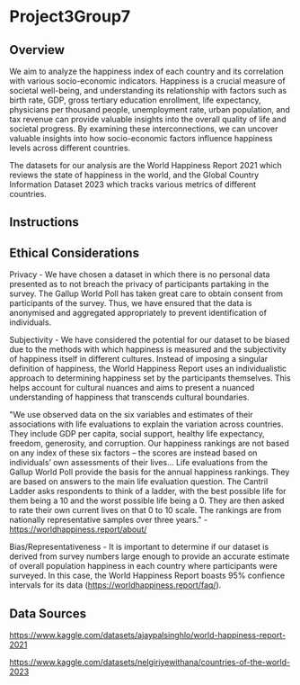 # Project3Group7

## Overview

We aim to analyze the happiness index of each country and its correlation with various socio-economic indicators. Happiness is a crucial measure of societal well-being, and understanding its relationship with factors such as birth rate, GDP, gross tertiary education enrollment, life expectancy, physicians per thousand people, unemployment rate, urban population, and tax revenue can provide valuable insights into the overall quality of life and societal progress. By examining these interconnections, we can uncover valuable insights into how socio-economic factors influence happiness levels across different countries.

The datasets for our analysis are the World Happiness Report 2021 which reviews the state of happiness in the world, and the Global Country Information Dataset 2023 which tracks various metrics of different countries.

## Instructions

## Ethical Considerations

Privacy - We have chosen a dataset in which there is no personal data presented as to not breach the privacy of participants partaking in the survey. The Gallup World Poll has taken great care to obtain consent from participants of the survey. Thus, we have ensured that the data is anonymised and aggregated appropriately to prevent identification of individuals.

Subjectivity - We have considered the potential for our dataset to be biased due to the methods with which happiness is measured and the subjectivity of happiness itself in different cultures. Instead of imposing a singular definition of happiness, the World Happiness Report uses an individualistic approach to determining happiness set by the participants themselves. This helps account for cultural nuances and aims to present a nuanced understanding of happiness that transcends cultural boundaries.

"We use observed data on the six variables and estimates of their associations with life evaluations to explain the variation across countries. They include GDP per capita, social support, healthy life expectancy, freedom, generosity, and corruption. Our happiness rankings are not based on any index of these six factors – the scores are instead based on individuals’ own assessments of their lives... Life evaluations from the Gallup World Poll provide the basis for the annual happiness rankings. They are based on answers to the main life evaluation question. The Cantril Ladder asks respondents to think of a ladder, with the best possible life for them being a 10 and the worst possible life being a 0. They are then asked to rate their own current lives on that 0 to 10 scale. The rankings are from nationally representative samples over three years." - https://worldhappiness.report/about/

Bias/Representativeness - It is important to determine if our dataset is derived from survey numbers large enough to provide an accurate estimate of overall population happiness in each country where participants were surveyed. In this case, the World Happiness Report boasts 95% confience intervals for its data (https://worldhappiness.report/faq/).

## Data Sources

https://www.kaggle.com/datasets/ajaypalsinghlo/world-happiness-report-2021

https://www.kaggle.com/datasets/nelgiriyewithana/countries-of-the-world-2023